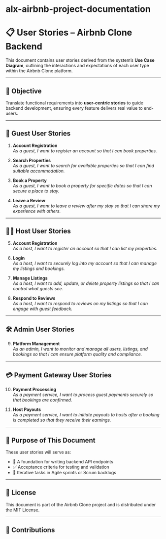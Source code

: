 # alx-airbnb-project-documentation
# 📋 User Stories – Airbnb Clone Backend

This document contains user stories derived from the system’s **Use Case Diagram**, outlining the interactions and expectations of each user type within the Airbnb Clone platform.

---

## 🎯 Objective

Translate functional requirements into **user-centric stories** to guide backend development, ensuring every feature delivers real value to end-users.

---

## 👤 Guest User Stories

1. **Account Registration**  
   _As a guest, I want to register an account so that I can book properties._

2. **Search Properties**  
   _As a guest, I want to search for available properties so that I can find suitable accommodation._

3. **Book a Property**  
   _As a guest, I want to book a property for specific dates so that I can secure a place to stay._

4. **Leave a Review**  
   _As a guest, I want to leave a review after my stay so that I can share my experience with others._

---

## 🧑‍💼 Host User Stories

5. **Account Registration**  
   _As a host, I want to register an account so that I can list my properties._

6. **Login**  
   _As a host, I want to securely log into my account so that I can manage my listings and bookings._

7. **Manage Listings**  
   _As a host, I want to add, update, or delete property listings so that I can control what guests see._

8. **Respond to Reviews**  
   _As a host, I want to respond to reviews on my listings so that I can engage with guest feedback._

---

## 🛠️ Admin User Stories

9. **Platform Management**  
   _As an admin, I want to monitor and manage all users, listings, and bookings so that I can ensure platform quality and compliance._

---

## 💳 Payment Gateway User Stories

10. **Payment Processing**  
   _As a payment service, I want to process guest payments securely so that bookings are confirmed._

11. **Host Payouts**  
   _As a payment service, I want to initiate payouts to hosts after a booking is completed so that they receive their earnings._

---

## 📌 Purpose of This Document

These user stories will serve as:

- 📎 A foundation for writing backend API endpoints  
- ✅ Acceptance criteria for testing and validation  
- 🔄 Iterative tasks in Agile sprints or Scrum backlogs  

---

## 📄 License

This document is part of the Airbnb Clone project and is distributed under the MIT License.

---

## 🤝 Contributions